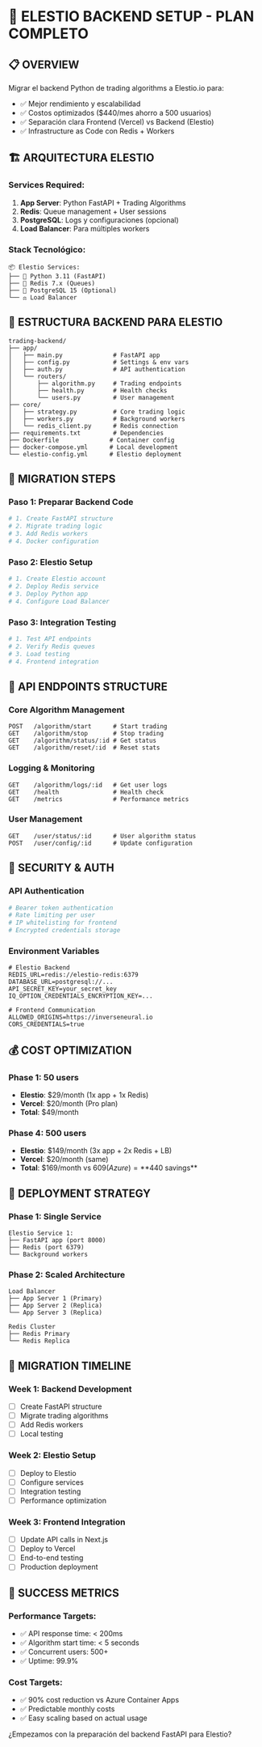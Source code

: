 # 🚀 ELESTIO BACKEND SETUP - PLAN COMPLETO

## 📋 OVERVIEW
Migrar el backend Python de trading algorithms a Elestio.io para:
- ✅ Mejor rendimiento y escalabilidad
- ✅ Costos optimizados ($440/mes ahorro a 500 usuarios)  
- ✅ Separación clara Frontend (Vercel) vs Backend (Elestio)
- ✅ Infrastructure as Code con Redis + Workers

## 🏗️ ARQUITECTURA ELESTIO

### Services Required:
1. **App Server**: Python FastAPI + Trading Algorithms
2. **Redis**: Queue management + User sessions  
3. **PostgreSQL**: Logs y configuraciones (opcional)
4. **Load Balancer**: Para múltiples workers

### Stack Tecnológico:
```
📦 Elestio Services:
├── 🐍 Python 3.11 (FastAPI)
├── 🔴 Redis 7.x (Queues)
├── 🐘 PostgreSQL 15 (Optional)
└── ⚖️ Load Balancer
```

## 📁 ESTRUCTURA BACKEND PARA ELESTIO

```
trading-backend/
├── app/
│   ├── main.py              # FastAPI app
│   ├── config.py            # Settings & env vars
│   ├── auth.py              # API authentication
│   └── routers/
│       ├── algorithm.py     # Trading endpoints
│       ├── health.py        # Health checks
│       └── users.py         # User management
├── core/
│   ├── strategy.py          # Core trading logic
│   ├── workers.py           # Background workers
│   └── redis_client.py      # Redis connection
├── requirements.txt         # Dependencies
├── Dockerfile              # Container config
├── docker-compose.yml      # Local development
└── elestio-config.yml      # Elestio deployment
```

## 🔧 MIGRATION STEPS

### Paso 1: Preparar Backend Code
```bash
# 1. Create FastAPI structure
# 2. Migrate trading logic
# 3. Add Redis workers
# 4. Docker configuration
```

### Paso 2: Elestio Setup
```bash
# 1. Create Elestio account
# 2. Deploy Redis service
# 3. Deploy Python app
# 4. Configure Load Balancer
```

### Paso 3: Integration Testing
```bash
# 1. Test API endpoints
# 2. Verify Redis queues
# 3. Load testing
# 4. Frontend integration
```

## 🔌 API ENDPOINTS STRUCTURE

### Core Algorithm Management
```
POST   /algorithm/start      # Start trading
GET    /algorithm/stop       # Stop trading  
GET    /algorithm/status/:id # Get status
GET    /algorithm/reset/:id  # Reset stats
```

### Logging & Monitoring
```
GET    /algorithm/logs/:id   # Get user logs
GET    /health               # Health check
GET    /metrics              # Performance metrics
```

### User Management
```
GET    /user/status/:id      # User algorithm status
POST   /user/config/:id      # Update configuration
```

## 🔐 SECURITY & AUTH

### API Authentication
```python
# Bearer token authentication
# Rate limiting per user
# IP whitelisting for frontend
# Encrypted credentials storage
```

### Environment Variables
```env
# Elestio Backend
REDIS_URL=redis://elestio-redis:6379
DATABASE_URL=postgresql://...
API_SECRET_KEY=your_secret_key
IQ_OPTION_CREDENTIALS_ENCRYPTION_KEY=...

# Frontend Communication
ALLOWED_ORIGINS=https://inverseneural.io
CORS_CREDENTIALS=true
```

## 💰 COST OPTIMIZATION

### Phase 1: 50 users
- **Elestio**: $29/month (1x app + 1x Redis)
- **Vercel**: $20/month (Pro plan)
- **Total**: $49/month

### Phase 4: 500 users  
- **Elestio**: $149/month (3x app + 2x Redis + LB)
- **Vercel**: $20/month (same)
- **Total**: $169/month vs $609 (Azure) = **$440 savings**

## 🚀 DEPLOYMENT STRATEGY

### Phase 1: Single Service
```
Elestio Service 1:
├── FastAPI app (port 8000)
├── Redis (port 6379)  
└── Background workers
```

### Phase 2: Scaled Architecture
```
Load Balancer
├── App Server 1 (Primary)
├── App Server 2 (Replica)  
└── App Server 3 (Replica)

Redis Cluster
├── Redis Primary
└── Redis Replica
```

## 🔄 MIGRATION TIMELINE

### Week 1: Backend Development
- [ ] Create FastAPI structure
- [ ] Migrate trading algorithms  
- [ ] Add Redis workers
- [ ] Local testing

### Week 2: Elestio Setup
- [ ] Deploy to Elestio
- [ ] Configure services
- [ ] Integration testing
- [ ] Performance optimization

### Week 3: Frontend Integration
- [ ] Update API calls in Next.js
- [ ] Deploy to Vercel
- [ ] End-to-end testing
- [ ] Production deployment

## 🎯 SUCCESS METRICS

### Performance Targets:
- ✅ API response time: < 200ms
- ✅ Algorithm start time: < 5 seconds
- ✅ Concurrent users: 500+
- ✅ Uptime: 99.9%

### Cost Targets:
- ✅ 90% cost reduction vs Azure Container Apps
- ✅ Predictable monthly costs
- ✅ Easy scaling based on actual usage

¿Empezamos con la preparación del backend FastAPI para Elestio?
